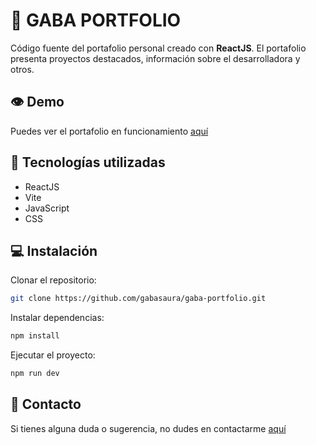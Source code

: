 # 🥸 GABA PORTFOLIO

Código fuente del portafolio personal creado con **ReactJS**. El portafolio presenta proyectos destacados, información sobre el desarrolladora y otros.

## 👁️ Demo
Puedes ver el portafolio en funcionamiento [aquí](https://gabaportafolio.vercel.app)

## 💅 Tecnologías utilizadas
- ReactJS
- Vite
- JavaScript
- CSS

## 💻 Instalación
Clonar el repositorio:
```bash
git clone https://github.com/gabasaura/gaba-portfolio.git
```   
Instalar dependencias:
```bash
npm install
```
Ejecutar el proyecto:
```bash
npm run dev
```
## 💌 Contacto
Si tienes alguna duda o sugerencia, no dudes en contactarme [aquí](mailto:gabriela.garin@gmail.com)
